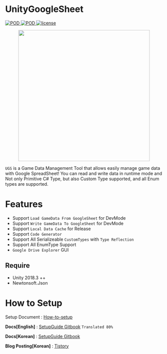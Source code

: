 
 # UnityGoogleSheet 
 
<p align="left">
    <a href="https://github.com/shlifedev/UnityGoogleSheet/release">
        <img src="https://img.shields.io/badge/release-v.0.1.2-green.svg"
             alt="POD">
    </a>
    <a href="https://github.com/shlifedev/UnityGoogleSheet/release">
        <img src="https://img.shields.io/badge/support-unity2018.3++-red.svg"
             alt="POD">
    </a>
    <a href="https://opensource.org/licenses/MIT">
        <img src="https://img.shields.io/badge/license-MIT-orange.svg"
             alt="license">
    </a> 
</p>

<p align="center"> <img src="https://i.imgur.com/PBgclRh.png" width=420px> </p>

`UGS` is a Game Data Management Tool that allows easily manage game data with Google SpreadSheet! You can read and write data in runtime mode and Not only Primitive C# Type, but also Custom Type  supported, and all Enum types are supported. 


 
 # Features
 - Support `Load GameData From GoogleSheet` for DevMode
 - Support `Write GameData To GoogleSheet` for DevMode
 - Support `Local Data Cache` for Release
 - Support `Code Generator ` 
 - Support  All Serializeable `CustomTypes` with `Type Reflection`
 - Support  All EnumType Support
 - `Google Drive Explorer` GUI   

## Require
  - Unity 2018.3 ++
  - Newtonsoft.Json   
  
# How to Setup
 Setup Document : [How-to-setup](http://shlifedev.gitbook.io/)  
 
**Docs[English]** : [SetupGuide Gitbook](https://shlifedev.gitbook.io/unitygooglesheet/v/english/) `Translated 80%`

**Docs[Korean]** : [SetupGuide Gitbook](https://shlifedev.gitbook.io/unitygooglesheet/)  

**Blog Posting[Korean]** : [Tistory](https://shlifedev.tistory.com/33)    
